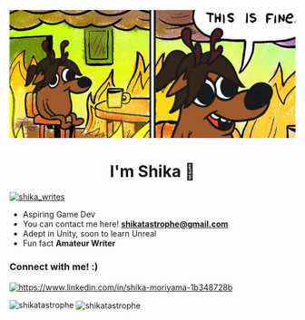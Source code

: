![Yo, literalmente yo](./img/sndglkjlsskjsdfbbjsdkf.png)


<h1 align="center">I'm Shika 🦌</h1>
<p align="left"> <a href="https://twitter.com/shika_writes" target="blank"><img src="https://img.shields.io/twitter/follow/shika_writes?logo=twitter&style=for-the-badge" alt="shika_writes" /></a> </p>

- Aspiring Game Dev
- You can contact me here! **shikatastrophe@gmail.com**
- Adept in Unity, soon to learn Unreal
- Fun fact **Amateur Writer**

<h3 align="left">Connect with me! :)</h3>
<p align="left">
<a href="https://www.linkedin.com/in/shika-moriyama-1b348728b" target="blank"><img align="center" src="https://raw.githubusercontent.com/rahuldkjain/github-profile-readme-generator/master/src/images/icons/Social/linked-in-alt.svg" alt="https://www.linkedin.com/in/shika-moriyama-1b348728b" height="30" width="40" /></a>

<p><img align="left" src="https://github-readme-stats.vercel.app/api/top-langs?username=shikatastrophe&show_icons=true&locale=en&layout=compact&theme=tokyonight" alt="shikatastrophe " /></p>

<p>&nbsp;<img align="center" src="https://github-readme-stats.vercel.app/api?username=shikatastrophe&show_icons=true&locale=en&theme=tokyonight" alt="shikatastrophe" /></p>

